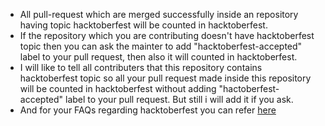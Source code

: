 * All pull-request which are merged successfully inside an repository having topic hacktoberfest will be counted in hacktoberfest.
* If the repository which you are contributing doesn't have hacktoberfest topic then you can ask the mainter to add "hacktoberfest-accepted" label to your pull request, then also it will counted in hacktoberfest.
* I will like to tell all contributers that this repository contains hacktoberfest topic so all your pull request made inside this repository will be counted in hacktoberfest without adding "hactoberfest-accepted" label to your pull request. But still i will add it if you ask.
* And for your FAQs regarding hacktoberfest you can refer [here](https://hacktoberfest.digitalocean.com/faq)
